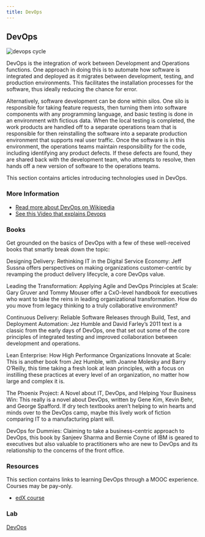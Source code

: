 ```yaml
---
title: DevOps
---
```

## DevOps

<img src="http://blog.xebialabs.com/wp-content/uploads/2016/03/DevOps-cycle-PPT-COLOURS.png" alt="devops cycle" border="0">

DevOps is the integration of work between Development and Operations functions. One approach in doing this is to automate how software is integrated and deployed as it migrates between development, testing, and production environments. This facilitates the installation processes for the software, thus ideally reducing the chance for error.

Alternatively, software development can be done within silos. One silo is responsible for taking feature requests, then turning them into software components with any programming language, and basic testing is done in an environment with fictious data. When the local testing is completed, the work products are handled off to a separate operations team that is responsible for then reinstalling the software into a separate production environment that supports real user traffic.  Once the software is in this environment, the operations teams maintain responsibility for the code, including identifying any product defects. If these defects are found, they are shared back with the development team, who attempts to resolve, then hands off a new version of software to the operations teams.

This section contains articles introducing technologies used in DevOps.

### More Information

* [Read more about DevOps on Wikipedia](https://en.wikipedia.org/wiki/DevOps)
* [See this Video that explains Devops](https://youtu.be/_I94-tJlovg)

### Books

Get grounded on the basics of DevOps with a few of these well-received books that smartly break down the topic:

Designing Delivery: Rethinking IT in the Digital Service Economy: Jeff Sussna offers perspectives on making organizations customer-centric by revamping the product delivery lifecycle, a core DevOps value.

Leading the Transformation: Applying Agile and DevOps Principles at Scale: Gary Gruver and Tommy Mouser offer a CxO-level handbook for executives who want to take the reins in leading organizational transformation. How do you move from legacy thinking to a truly collaborative environment?

Continuous Delivery: Reliable Software Releases through Build, Test, and Deployment Automation: Jez Humble and David Farley’s 2011 text is a classic from the early days of DevOps, one that set out some of the core principles of integrated testing and improved collaboration between development and operations.

Lean Enterprise: How High Performance Organizations Innovate at Scale: This is another book from Jez Humble, with Joanne Molesky and Barry O’Reilly, this time taking a fresh look at lean principles, with a focus on instilling these practices at every level of an organization, no matter how large and complex it is.

The Phoenix Project: A Novel about IT, DevOps, and Helping Your Business Win: This really is a novel about DevOps, written by Gene Kim, Kevin Behr, and George Spafford. If dry tech textbooks aren’t helping to win hearts and minds over to the DevOps camp, maybe this lively work of fiction comparing IT to a manufacturing plant will.

DevOps for Dummies: Claiming to take a business-centric approach to DevOps, this book by Sanjeev Sharma and Bernie Coyne of IBM is geared to executives but also valuable to practitioners who are new to DevOps and its relationship to the concerns of the front office.

### Resources
This section contains links to learning DevOps through a MOOC experience. Courses may be pay-only.

* [edX course](https://www.edx.org/microsoft-professional-program-front-end-development)

### Lab
<a href="https://github.com/Microsoft/TechnicalCommunityContent/tree/master/DevOps">DevOps</a>
